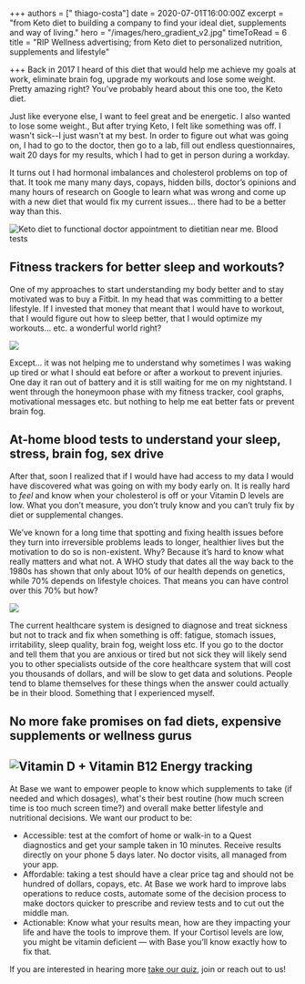 +++
authors = [" thiago-costa"]
date = 2020-07-01T16:00:00Z
excerpt = "from Keto diet to building a company to find your ideal diet, supplements and way of living."
hero = "/images/hero_gradient_v2.jpg"
timeToRead = 6
title = "RIP Wellness advertising; from Keto diet to personalized nutrition, supplements and lifestyle"

+++
Back in 2017 I heard of this diet that would help me achieve my goals at work, eliminate brain fog, upgrade my workouts and lose some weight. Pretty amazing right? You've probably heard about this one too, the Keto diet.

Just like everyone else, I want to feel great and be energetic. I also wanted to lose some weight., But after trying Keto, I felt like something was off. I wasn't sick--I just wasn't at my best. In order to figure out what was going on, I had to go to the doctor, then go to a lab, fill out endless questionnaires, wait 20 days for my results, which I had to get in person during a workday.

It turns out I had hormonal imbalances and cholesterol problems on top of that. It took me many many days, copays, hidden bills, doctor’s opinions and many hours of research on Google to learn what was wrong and come up with a new diet that would fix my current issues… there had to be a better way than this.

![Keto diet to functional doctor appointment to dietitian near me. Blood tests](/images/screen-shot-2020-07-06-at-9-25-49-pm.png "Keto diet to functional doctor appointment to dietitian near me. Blood tests")

## **Fitness trackers for better sleep and workouts?**

One of my approaches to start understanding my body better and to stay motivated was to buy a Fitbit. In my head that was committing to a better lifestyle. If I invested that money that meant that I would have to workout, that I would figure out how to sleep better, that I would optimize my workouts… etc. a wonderful world right?

![](/images/fitbit_screenshot-1.png)

Except… it was not helping me to understand why sometimes I was waking up tired or what I should eat before or after a workout to prevent injuries. One day it ran out of battery and it is still waiting for me on my nightstand. I went through the honeymoon phase with my fitness tracker, cool graphs, motivational messages etc. but nothing to help me eat better fats or prevent brain fog.

## **At-home blood tests to understand your sleep, stress, brain fog, sex drive**

After that, soon I realized that if I would have had access to my data I would have discovered what was going on with my body early on. It is really hard to _feel_ and know when your cholesterol is off or your Vitamin D levels are low. What you don’t measure, you don’t truly know and you can’t truly fix by diet or supplemental changes.

We’ve known for a long time that spotting and fixing health issues before they turn into irreversible problems leads to longer, healthier lives but the motivation to do so is non-existent. Why? Because it’s hard to know what really matters and what not. A WHO study that dates all the way back to the 1980s has shown that only about 10% of our health depends on genetics, while 70% depends on lifestyle choices. That means you can have control over this 70% but how?

![](/images/base_light2-copy.png)

The current healthcare system is designed to diagnose and treat sickness but not to track and fix when something is off: fatigue, stomach issues, irritability, sleep quality, brain fog, weight loss etc. If you go to the doctor and tell them that you are anxious or tired but not sick they will likely send you to other specialists outside of the core healthcare system that will cost you thousands of dollars, and will be slow to get data and solutions. People tend to blame themselves for these things when the answer could actually be in their blood. Something that I experienced myself.

## **No more fake promises on fad diets, expensive supplements or wellness gurus**

## ![Vitamin D + Vitamin B12 Energy tracking](/images/energy_score-copy.png "Vitamin D + Vitamin B12 Energy tracking")

At Base we want to empower people to know which supplements to take (if needed and which dosages), what's their best routine (how much screen time is too much screen time?) and overall make better lifestyle and nutritional decisions. We want our product to be:

* Accessible: test at the comfort of home or walk-in to a Quest diagnostics and get your sample taken in 10 minutes. Receive results directly on your phone 5 days later. No doctor visits, all managed from your app.
* Affordable: taking a test should have a clear price tag and should not be hundred of dollars, copays, etc. At Base we work hard to improve labs operations to reduce costs, automate some of the decision process to make doctors quicker to prescribe and review tests and to cut out the middle man.
* Actionable: Know what your results mean, how are they impacting your life and have the tools to improve them. If your Cortisol levels are low, you might be vitamin deficient — with Base you’ll know exactly how to fix that.

If you are interested in hearing more [take our quiz](https://get-base.com "Base at-home testing. Track Sleep, Sex Drive, Energy and more"), join or reach out to us!
